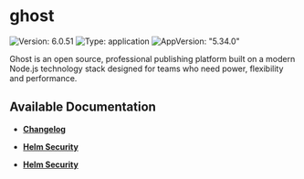 # ghost

![Version: 6.0.51](https://img.shields.io/badge/Version-6.0.51-informational?style=flat-square) ![Type: application](https://img.shields.io/badge/Type-application-informational?style=flat-square) ![AppVersion: "5.34.0"](https://img.shields.io/badge/AppVersion-"5.34.0"-informational?style=flat-square)

Ghost is an open source, professional publishing platform built on a modern Node.js technology stack designed for teams who need power, flexibility and performance.

## Available Documentation

- [**Changelog**](CHANGELOG)

- [**Helm Security**](container-security)

- [**Helm Security**](helm-security)

